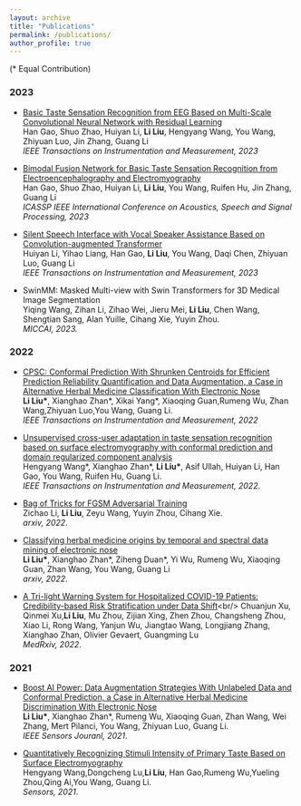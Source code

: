 ```yaml
---
layout: archive
title: "Publications"
permalink: /publications/
author_profile: true
---
```


<!-- {% if author.googlescholar %}
  You can also find my articles on <u><a href="{{author.googlescholar}}">my Google Scholar profile</a>.</u>
{% endif %} -->

<!-- {% include base_path %} -->
(\* Equal Contribution)

### 2023

* [Basic Taste Sensation Recognition from EEG Based on Multi-Scale Convolutional Neural Network with Residual Learning](https://ieeexplore.ieee.org/abstract/document/10138514/) <br/>
Han Gao, Shuo Zhao, Huiyan Li, **Li Liu**, Hengyang Wang, You Wang, Zhiyuan Luo, Jin Zhang, Guang Li <br/>
*IEEE Transactions on Instrumentation and Measurement, 2023*

* [Bimodal Fusion Network for Basic Taste Sensation Recognition from Electroencephalography and Electromyography](https://ieeexplore.ieee.org/document/10095117) <br/>
Han Gao, Shuo Zhao, Huiyan Li, **Li Liu**, You Wang, Ruifen Hu, Jin Zhang, Guang Li <br/>
*ICASSP IEEE International Conference on Acoustics, Speech and Signal Processing, 2023*

* [Silent Speech Interface with Vocal Speaker Assistance Based on Convolution-augmented Transformer](https://ieeexplore.ieee.org/document/10121584) <br/>
Huiyan Li, Yihao Liang, Han Gao, **Li Liu**, You Wang, Daqi Chen, Zhiyuan Luo, Guang Li <br/>
*IEEE Transactions on Instrumentation and Measurement, 2023*

* SwinMM: Masked Multi-view with Swin Transformers for 3D Medical Image Segmentation <br/>
Yiqing Wang, Zihan Li, Zihao Wei, Jieru Mei, **Li Liu**, Chen Wang, Shengtian Sang, Alan Yuille, Cihang Xie, Yuyin Zhou. <br/>
*MICCAI, 2023.*

### 2022
* [CPSC: Conformal Prediction With Shrunken Centroids for Efficient Prediction Reliability Quantification and Data Augmentation, a Case in Alternative Herbal Medicine Classification With Electronic Nose](https://ieeexplore.ieee.org/abstract/document/9667498) <br/>
**Li Liu\***, Xianghao Zhan\*, Xikai Yang\*, Xiaoqing Guan,Rumeng Wu, Zhan Wang,Zhiyuan Luo,You Wang, Guang Li. <br/>
*IEEE Transactions on Instrumentation and Measurement, 2022* 

* [Unsupervised cross-user adaptation in taste sensation
recognition based on surface electromyography with conformal prediction and domain regularized component analysis](https://ieeexplore.ieee.org/document/9777907) <br/>
Hengyang Wang\*, Xianghao Zhan\*, **Li Liu\***, Asif Ullah, Huiyan Li, Han Gao, You Wang, Ruifen Hu, Guang Li. <br/>
*IEEE Transactions on Instrumentation and Measurement, 2022*. 

* [Bag of Tricks for FGSM Adversarial Training](https://arxiv.org/abs/2209.02684) <br/>
Zichao Li, **Li Liu**, Zeyu Wang, Yuyin Zhou, Cihang Xie. <br/>
*arxiv, 2022*.

* [Classifying herbal medicine origins by temporal and spectral data mining of electronic nose](https://arxiv.org/abs/2104.06640)<br/>
**Li Liu\***, Xianghao Zhan\*, Ziheng Duan\*, Yi Wu, Rumeng Wu, Xiaoqing Guan, Zhan Wang, You Wang, Guang Li<br/>
*arxiv, 2022*.

* [A Tri-light Warning System for Hospitalized COVID-19 Patients: Credibility-based Risk Stratification under Data Shift](https://www.medrxiv.org/content/10.1101/2022.12.11.22283309v1#:~:text=CONCLUSION%20The%20tri%2Dlight%20warning,stratification%20of%20COVID%2D19%20patients.)<br/>
Chuanjun Xu, Qinmei Xu,**Li Liu**, Mu Zhou, Zijian Xing, Zhen Zhou, Changsheng Zhou, Xiao Li, Rong Wang, Yanjun Wu, Jiangtao Wang, Longjiang Zhang, Xianghao Zhan, Olivier Gevaert, Guangming Lu<br/>
*MedRxiv, 2022*.



### 2021
* [Boost AI Power: Data Augmentation Strategies With Unlabeled Data and Conformal Prediction, a Case in Alternative Herbal Medicine Discrimination With Electronic Nose](https://ieeexplore.ieee.org/abstract/document/9505688) <br/>
**Li Liu\***, Xianghao Zhan\*, Rumeng Wu, Xiaoqing Guan, Zhan Wang, Wei Zhang, Mert Pilanci, You Wang, Zhiyuan Luo, Guang Li.<br/> *IEEE Sensors Jouranl, 2021*. 

* [Quantitatively Recognizing Stimuli Intensity of Primary Taste Based on Surface Electromyography](https://www.mdpi.com/1424-8220/21/21/6965) <br/>
Hengyang Wang,Dongcheng Lu,**Li Liu**, Han Gao,Rumeng Wu,Yueling Zhou,Qing Ai,You Wang, Guang Li.<br/>
  *Sensors, 2021*. 
